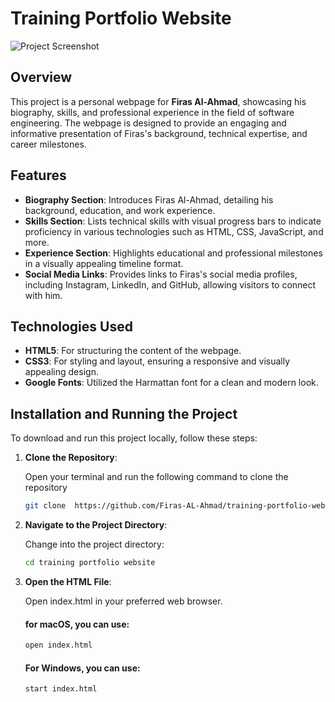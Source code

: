 # Training Portfolio Website

<img src="https://github.com/user-attachments/assets/4786eef5-396e-4d5f-89d6-10342f0f252e" alt="Project Screenshot">

## Overview

This project is a personal webpage for **Firas Al-Ahmad**, showcasing his biography, skills, and professional experience in the field of software engineering. The webpage is designed to provide an engaging and informative presentation of Firas's background, technical expertise, and career milestones.

## Features

- **Biography Section**: Introduces Firas Al-Ahmad, detailing his background, education, and work experience.
- **Skills Section**: Lists technical skills with visual progress bars to indicate proficiency in various technologies such as HTML, CSS, JavaScript, and more.
- **Experience Section**: Highlights educational and professional milestones in a visually appealing timeline format.
- **Social Media Links**: Provides links to Firas's social media profiles, including Instagram, LinkedIn, and GitHub, allowing visitors to connect with him.

## Technologies Used

- **HTML5**: For structuring the content of the webpage.
- **CSS3**: For styling and layout, ensuring a responsive and visually appealing design.
- **Google Fonts**: Utilized the Harmattan font for a clean and modern look.

## Installation and Running the Project

To download and run this project locally, follow these steps:

1. **Clone the Repository**:

   Open your terminal and run the following command to clone the repository

   ```bash
   git clone  https://github.com/Firas-AL-Ahmad/training-portfolio-website.git
   ```

2. **Navigate to the Project Directory**:

   Change into the project directory:

   ```bash
   cd training portfolio website
   ```

3. **Open the HTML File**:

   Open index.html in your preferred web browser.

   #### for macOS, you can use:

   ```bash
   open index.html
   ```

   #### For Windows, you can use:

   ```bash
   start index.html
   ```
